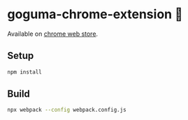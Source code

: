# goguma-chrome-extension 🍠

Available on [chrome web store](https://chrome.google.com/webstore/detail/goguma/djkalljpmacoakhnibdekldbnehomdnn).

## Setup

```sh
npm install
```

## Build

```sh
npx webpack --config webpack.config.js
```
